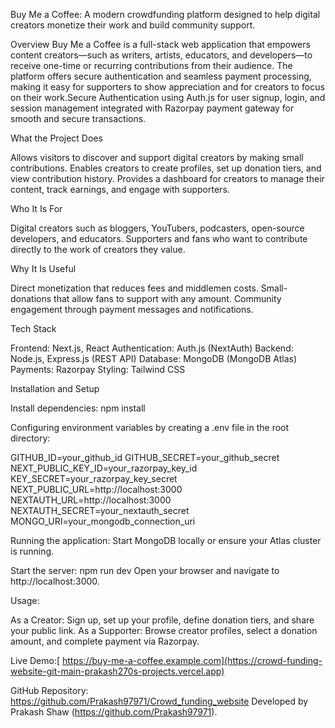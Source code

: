 Buy Me a Coffee: A modern crowdfunding platform designed to help digital creators monetize their work and build community support.

Overview
Buy Me a Coffee is a full-stack web application that empowers content creators—such as writers, artists, educators, and developers—to receive one-time or recurring contributions from their audience. The platform offers secure authentication and seamless payment processing, making it easy for supporters to show appreciation and for creators to focus on their work.Secure Authentication using Auth.js for user signup, login, and session management integrated with Razorpay payment gateway for smooth and secure transactions.

What the Project Does

Allows visitors to discover and support digital creators by making small contributions.
Enables creators to create profiles, set up donation tiers, and view contribution history.
Provides a dashboard for creators to manage their content, track earnings, and engage with supporters.

Who It Is For

Digital creators such as bloggers, YouTubers, podcasters, open-source developers, and educators.
Supporters and fans who want to contribute directly to the work of creators they value.

Why It Is Useful

Direct monetization that reduces fees and middlemen costs.
Small-donations that allow fans to support with any amount.
Community engagement through payment messages and notifications.

Tech Stack

Frontend: Next.js, React
Authentication: Auth.js (NextAuth)
Backend: Node.js, Express.js (REST API)
Database: MongoDB (MongoDB Atlas)
Payments: Razorpay
Styling: Tailwind CSS

Installation and Setup

Install dependencies:
npm install

Configuring environment variables by creating a .env file in the root directory:

GITHUB_ID=your_github_id
GITHUB_SECRET=your_github_secret
NEXT_PUBLIC_KEY_ID=your_razorpay_key_id
KEY_SECRET=your_razorpay_key_secret
NEXT_PUBLIC_URL=http://localhost:3000
NEXTAUTH_URL=http://localhost:3000
NEXTAUTH_SECRET=your_nextauth_secret
MONGO_URI=your_mongodb_connection_uri

Running the application:
Start MongoDB locally or ensure your Atlas cluster is running.

Start the server:
npm run dev
Open your browser and navigate to http://localhost:3000.

Usage:

As a Creator: Sign up, set up your profile, define donation tiers, and share your public link.
As a Supporter: Browse creator profiles, select a donation amount, and complete payment via Razorpay.

Live Demo:[ https://buy-me-a-coffee.example.com](https://crowd-funding-website-git-main-prakash270s-projects.vercel.app)

GitHub Repository: https://github.com/Prakash97971/Crowd_funding_website
Developed by Prakash Shaw (https://github.com/Prakash97971).
